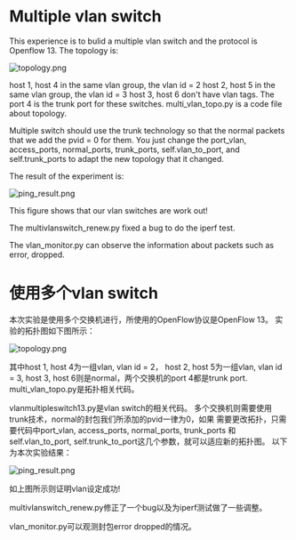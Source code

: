 # Multiple vlan switch
This experience is to bulid a multiple vlan switch and the protocol is Openflow 13.
The topology is:

![topology.png](https://github.com/hughesmiao/study_sdn.github.io/blob/master/ryu/vlan/multipleswitch/images/topology.png)

host 1, host 4 in the same vlan group, the vlan id = 2
host 2, host 5 in the same vlan group, the vlan id = 3
host 3, host 6 don't have vlan tags.
The port 4 is the trunk port for these switches.
multi_vlan_topo.py is a code file about topology.

Multiple switch should use the trunk technology so that the normal packets that
we add the pvid = 0 for them. You just change the port_vlan, access_ports, normal_ports,
trunk_ports, self.vlan_to_port, and self.trunk_ports to adapt the new topology that
it changed.

The result of the experiment is:

![ping_result.png](https://github.com/hughesmiao/study_sdn.github.io/blob/master/ryu/vlan/multipleswitch/images/ping_result.png)

This figure shows that our vlan switches are work out!

The multivlanswitch_renew.py fixed a bug to do the iperf test.

The vlan_monitor.py can observe the information about packets such as error, dropped.

# 使用多个vlan switch
本次实验是使用多个交换机进行，所使用的OpenFlow协议是OpenFlow 13。
实验的拓扑图如下图所示：

![topology.png](https://github.com/hughesmiao/study_sdn.github.io/blob/master/ryu/vlan/multipleswitch/images/topology.png)

其中host 1, host 4为一组vlan, vlan id = 2， host 2, host 5为一组vlan,
vlan id = 3, host 3, host 6则是normal，两个交换机的port 4都是trunk port.
multi_vlan_topo.py是拓扑相关代码。

vlanmultipleswitch13.py是vlan switch的相关代码。
多个交换机则需要使用trunk技术，normal的封包我们所添加的pvid一律为0，如果
需要更改拓扑，只需要代码中port_vlan, access_ports, normal_ports, trunk_ports
和self.vlan_to_port, self.trunk_to_port这几个参数，就可以适应新的拓扑图。
以下为本次实验结果：

![ping_result.png](https://github.com/hughesmiao/study_sdn.github.io/blob/master/ryu/vlan/multipleswitch/images/ping_result.png)

如上图所示则证明vlan设定成功!

multivlanswitch_renew.py修正了一个bug以及为iperf测试做了一些调整。

vlan_monitor.py可以观测封包error dropped的情况。
